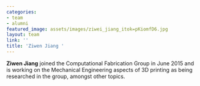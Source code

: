 ```yaml
---
categories:
- team
- alumni
featured_image: assets/images/ziwei_jiang_itok=pKiomfD6.jpg
layout: team
link: ''
title: 'Ziwen Jiang '
---
```


**Ziwen Jiang** joined the Computational Fabrication Group in June 2015 and is working on the Mechanical Engineering aspects of 3D printing as being researched in the group, amongst other topics.